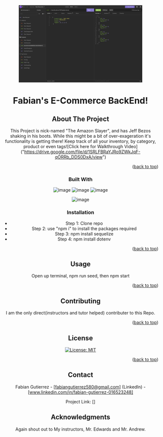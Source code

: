 <a name="readme-top"></a>

<!-- PROJECT LOGO -->
<br />
<div align="center">
  <a href="https://drive.google.com/file/d/1SRLFBRaYJRo9ZWkJqF-qORRb_DDS0DxA/view">
    <img src= "./EcommerceBackEnd.png" alt="Logo" width="400" height="250">
  </a>

  <h1 align="center">Fabian's E-Commerce BackEnd!</h1>



<!-- ABOUT THE PROJECT -->
## About The Project

This Project is nick-named "The Amazon Slayer", and has Jeff Bezos shaking in his boots. While this might be a bit of over-exageration it's functionality is getting there! Keep track of all your inventory, by category, product or even tags![Click here for Walkthrough Video] ("https://drive.google.com/file/d/1SRLFBRaYJRo9ZWkJqF-qORRb_DDS0DxA/view")


<p align="right">(<a href="#readme-top">back to top</a>)</p>



### Built With

![image](https://img.shields.io/badge/HTML5-E34F26?style=for-the-badge&logo=html5&logoColor=white)
![image](https://img.shields.io/badge/CSS3-1572B6?style=for-the-badge&logo=css3&logoColor=white)
![image](https://img.shields.io/badge/JavaScript-323330?style=for-the-badge&logo=javascript&logoColor=F7DF1E)

![image](https://img.shields.io/badge/Node.js-339933?style=for-the-badge&logo=nodedotjs&logoColor=white)





### Installation

* Step 1: Clone repo
* Step 2: use "npm i" to install the packages required
* Step 3: npm install sequelize
* Step 4: npm install dotenv

<p align="right">(<a href="#readme-top">back to top</a>)</p>



<!-- USAGE EXAMPLES -->
## Usage
Open up terminal, npm run seed, then npm start

<p align="right">(<a href="#readme-top">back to top</a>)</p>





<!-- CONTRIBUTING -->
## Contributing

I am the only direct(instructors and tutor helped) contributer to this Repo.

<p align="right">(<a href="#readme-top">back to top</a>)</p>



<!-- LICENSE -->
## License

[![License: MIT](https://img.shields.io/badge/License-MIT-yellow.svg)](https://opensource.org/licenses/MIT)


<p align="right">(<a href="#readme-top">back to top</a>)</p>



<!-- CONTACT -->
## Contact

Fabian Gutierrez - [fabiangutierrez580@gmail.com]
(LinkedIn) - [www.linkedin.com/in/fabian-gutierrez-016523248]


Project Link: []






<!-- ACKNOWLEDGMENTS -->
## Acknowledgments
Again shout out to My instructors, Mr. Edwards and Mr. Andrew.
